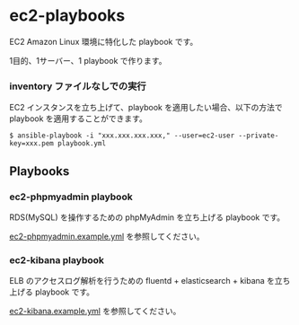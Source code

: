 # ec2-playbooks

EC2 Amazon Linux 環境に特化した playbook です。

1目的、1サーバー、1 playbook で作ります。

### inventory ファイルなしでの実行

EC2 インスタンスを立ち上げて、playbook を適用したい場合、以下の方法で playbook を適用することができます。

```
$ ansible-playbook -i "xxx.xxx.xxx.xxx," --user=ec2-user --private-key=xxx.pem playbook.yml
```

## Playbooks

### ec2-phpmyadmin playbook

RDS(MySQL) を操作するための phpMyAdmin を立ち上げる playbook です。

[ec2-phpmyadmin.example.yml](ec2-phpmyadmin.example.yml) を参照してください。

### ec2-kibana playbook

ELB のアクセスログ解析を行うための fluentd + elasticsearch + kibana を立ち上げる playbook です。

[ec2-kibana.example.yml](ec2-kibana.example.yml) を参照してください。
